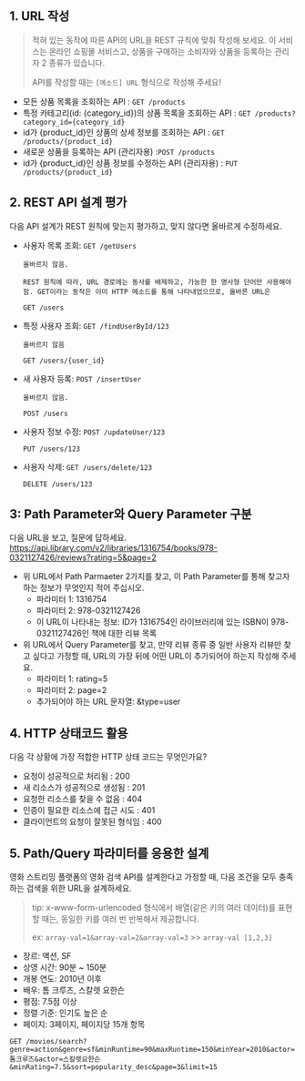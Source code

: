 ## 1. URL 작성
> 적혀 있는 동작에 따른 API의 URL을 REST 규칙에 맞춰 작성해 보세요. 이 서비스는 온라인 쇼핑몰 서비스고, 상품을 구매하는 소비자와 상품을 등록하는 관리자 2 종류가 있습니다.
>
> API를 작성할 때는 `[메소드] URL` 형식으로 작성해 주세요!

- 모든 상품 목록을 조회하는 API : `GET /products`
- 특정 카테고리(id: {category_id})의 상품 목록을 조회하는 API : `GET /products?category_id={category_id}`
- id가 {product_id}인 상품의 상세 정보를 조회하는 API : `GET /products/{product_id}`
- 새로운 상품을 등록하는 API (관리자용) :`POST /products`
- id가 {product_id}인 상품 정보를 수정하는 API (관리자용) : `PUT /products/{product_id}`

## 2. REST API 설계 평가
다음 API 설계가 REST 원칙에 맞는지 평가하고, 맞지 않다면 올바르게 수정하세요.

- 사용자 목록 조회: `GET /getUsers`
    ```
    올바르지 않음.

    REST 원칙에 따라, URL 경로에는 동사를 배제하고, 가능한 한 명사형 단어만 사용해야 함. GET이라는 동작은 이미 HTTP 메소드를 통해 나타내었으므로, 올바른 URL은
    
    GET /users
    ```

- 특정 사용자 조회: `GET /findUserById/123`
    ```
    올바르지 않음
    
    GET /users/{user_id}
    ```
- 새 사용자 등록: `POST /insertUser`
    ```
  올바르지 않음.
  
  POST /users
    ```
- 사용자 정보 수정: `POST /updateUser/123`
    ```
  PUT /users/123
    ```
- 사용자 삭제: `GET /users/delete/123`
    ```
  DELETE /users/123
    ```

## 3: Path Parameter와 Query Parameter 구분
다음 URL을 보고, 질문에 답하세요.
https://api.library.com/v2/libraries/1316754/books/978-0321127426/reviews?rating=5&page=2

- 위 URL에서 Path Parmaeter 2가지를 찾고, 이 Path Parameter를 통해 찾고자 하는 정보가 무엇인지 적어 주십시오.
    - 파라미터 1: 1316754
    - 파라미터 2: 978-0321127426
    - 이 URL이 나타내는 정보: ID가 1316754인 라이브러리에 있는 ISBN이 978-0321127426인 책에 대한 리뷰 목록
- 위 URL에서 Query Parameter를 찾고, 만약 리뷰 종류 중 일반 사용자 리뷰만 찾고 싶다고 가정할 때, URL의 가장 뒤에 어떤 URL이 추가되어야 하는지 작성해 주세요.
    - 파라미터 1: rating=5
    - 파라미터 2: page=2
    - 추가되어야 하는 URL 문자열: &type=user

## 4. HTTP 상태코드 활용
다음 각 상황에 가장 적합한 HTTP 상태 코드는 무엇인가요?

- 요청이 성공적으로 처리됨 : 200
- 새 리소스가 성공적으로 생성됨 : 201
- 요청한 리소스를 찾을 수 없음 : 404
- 인증이 필요한 리소스에 접근 시도 : 401
- 클라이언트의 요청이 잘못된 형식임 : 400

## 5. Path/Query 파라미터를 응용한 설계
영화 스트리밍 플랫폼의 영화 검색 API를 설계한다고 가정할 때, 다음 조건을 모두 충족하는 검색을 위한 URL을 설계하세요.

> tip: x-www-form-urlencoded 형식에서 배열(같은 키의 여러 데이터)를 표현할 때는, 동일한 키를 여러 번 반복해서 제공합니다.
>
> ex: `array-val=1&array-val=2&array-val=3` >> `array-val [1,2,3]`

- 장르: 액션, SF
- 상영 시간: 90분 ~ 150분
- 개봉 연도: 2010년 이후
- 배우: 톰 크루즈, 스칼렛 요한슨
- 평점: 7.5점 이상
- 정렬 기준: 인기도 높은 순
- 페이지: 3페이지, 페이지당 15개 항목
```
GET /movies/search?genre=action&genre=sf&minRuntime=90&maxRuntime=150&minYear=2010&actor=톰크루즈&actor=스칼렛요한슨&minRating=7.5&sort=popularity_desc&page=3&limit=15
```